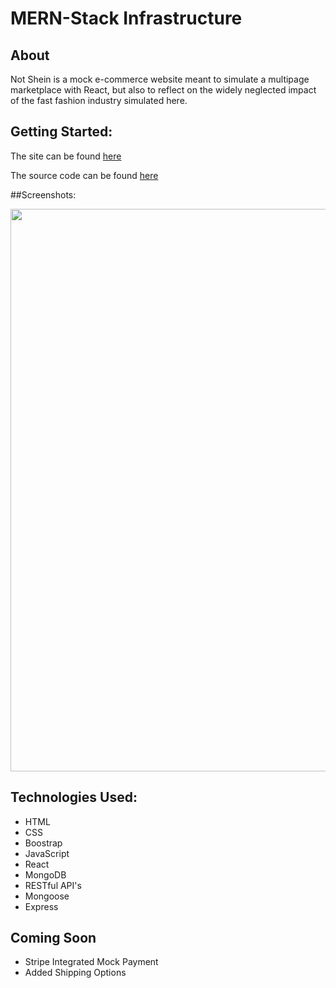 # MERN-Stack Infrastructure

## About

Not Shein is a mock e-commerce website meant to simulate a multipage marketplace with React, but also to reflect on the widely neglected impact of the fast fashion industry simulated here. 

## Getting Started:
The site can be found <a href="https://notshein.herokuapp.com/">here</a>


The source code can be found <a href="https://github.com/achasek/not-shein">here</a>

##Screenshots:

<img src="./images/ss1.png" width="900">


## Technologies Used:
- HTML
- CSS
- Boostrap
- JavaScript
- React
- MongoDB
- RESTful API's
- Mongoose
- Express

## Coming Soon
- Stripe Integrated Mock Payment
- Added Shipping Options